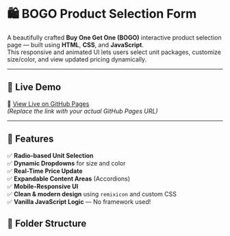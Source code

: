 # 🛍️ BOGO Product Selection Form

A beautifully crafted **Buy One Get One (BOGO)** interactive product selection page — built using **HTML**, **CSS**, and **JavaScript**.  
This responsive and animated UI lets users select unit packages, customize size/color, and view updated pricing dynamically.

---

## 🌟 Live Demo

🔗 [View Live on GitHub Pages](https://sarfaraj028.github.io/assignment-09-06-2025/)  
_(Replace the link with your actual GitHub Pages URL)_

---

## 🧩 Features

✅ **Radio-based Unit Selection**  
✅ **Dynamic Dropdowns** for size and color  
✅ **Real-Time Price Update**  
✅ **Expandable Content Areas** (Accordions)  
✅ **Mobile-Responsive UI**  
✅ **Clean & modern design** using `remixicon` and custom CSS  
✅ **Vanilla JavaScript Logic** — No framework used!


## 📁 Folder Structure

